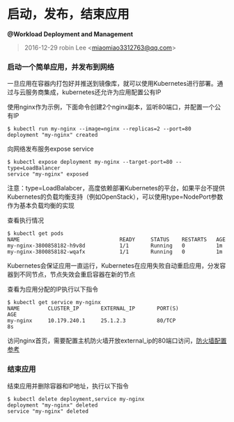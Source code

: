 # 启动，发布，结束应用

**@Workload Deployment and Management**

> 2016-12-29    robin Lee    <<miaomiao3312763@qq.com>>



### 启动一个简单应用，并发布到网络

一旦应用在容器内打包好并推送到镜像库，就可以使用Kubernetes进行部署。通过与云服务商集成，kubernetes还允许为应用配置公有IP

使用nginx作为示例，下面命令创建2个nginx副本，监听80端口，并配置一个公有IP

```shell
$ kubectl run my-nginx --image=nginx --replicas=2 --port=80
deployment "my-nginx" created
```

向网络发布服务expose service

```shell
$ kubectl expose deployment my-nginx --target-port=80 --type=LoadBalancer
service "my-nginx" exposed
```

注意：type=LoadBalabcer，高度依赖部署Kubernetes的平台，如果平台不提供Kubernetes的负载均衡支持（例如OpenStack），可以使用type=NodePort参数作为基本负载均衡的实现

查看执行情况

```shell
$ kubectl get pods
NAME                                READY     STATUS    RESTARTS   AGE
my-nginx-3800858182-h9v8d           1/1       Running   0          1m
my-nginx-3800858182-wqafx           1/1       Running   0          1m
```

Kubernetes会保证应用一直运行，Kubernetes在应用失败自动重启应用，分发容器到不同节点，节点失效会重启容器在新的节点

查看为应用分配的IP执行以下指令

```shell
$ kubectl get service my-nginx
NAME         CLUSTER_IP       EXTERNAL_IP       PORT(S)                AGE
my-nginx     10.179.240.1     25.1.2.3          80/TCP                 8s
```

访问nginx首页，需要配置主机防火墙开放external_ip的80端口访问，[防火墙配置参考](http://kubernetes.io/docs/user-guide/services-firewalls)



### 结束应用

结束应用并删除容器和IP地址，执行以下指令

```shell
$ kubectl delete deployment,service my-nginx
deployment "my-nginx" deleted
service "my-nginx" deleted
```

